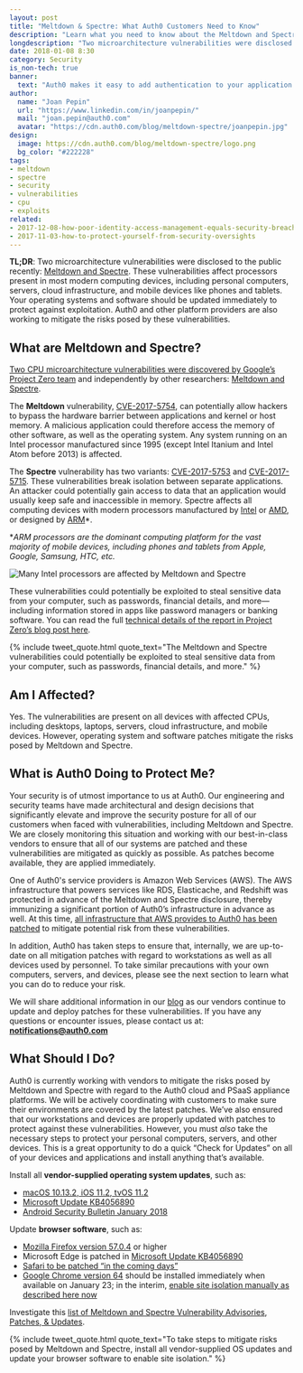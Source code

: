 ```yaml
---
layout: post
title: "Meltdown & Spectre: What Auth0 Customers Need to Know"
description: "Learn what you need to know about the Meltdown and Spectre vulnerabilities as an Auth0 customer, and as an individual as well."
longdescription: "Two microarchitecture vulnerabilities were disclosed to the public recently: Meltdown and Spectre. These vulnerabilities affect processors present in most modern computing devices, including personal computers, servers, cloud infrastructure, and mobile devices like phones and tablets. Learn what you need to know about these vulnerabilities as an Auth0 customer."
date: 2018-01-08 8:30
category: Security
is_non-tech: true
banner:
  text: "Auth0 makes it easy to add authentication to your application."
author:
  name: "Joan Pepin"
  url: "https://www.linkedin.com/in/joanpepin/"
  mail: "joan.pepin@auth0.com"
  avatar: "https://cdn.auth0.com/blog/meltdown-spectre/joanpepin.jpg"
design:
  image: https://cdn.auth0.com/blog/meltdown-spectre/logo.png
  bg_color: "#222228"
tags:
- meltdown
- spectre
- security
- vulnerabilities
- cpu
- exploits
related:
- 2017-12-08-how-poor-identity-access-management-equals-security-breaches
- 2017-11-03-how-to-protect-yourself-from-security-oversights
---
```


**TL;DR**: Two microarchitecture vulnerabilities were disclosed to the public recently: [Meltdown and Spectre](https://meltdownattack.com). These vulnerabilities affect processors present in most modern computing devices, including personal computers, servers, cloud infrastructure, and mobile devices like phones and tablets. Your operating systems and software should be updated immediately to protect against exploitation. Auth0 and other platform providers are also working to mitigate the risks posed by these vulnerabilities.

## What are Meltdown and Spectre?

[Two CPU microarchitecture vulnerabilities were discovered by Google’s Project Zero team](https://security.googleblog.com/2018/01/todays-cpu-vulnerability-what-you-need.html) and independently by other researchers: [Meltdown and Spectre](https://meltdownattack.com/).

The **Meltdown** vulnerability, [CVE-2017-5754](https://cve.mitre.org/cgi-bin/cvename.cgi?name=CVE-2017-5754), can potentially allow hackers to bypass the hardware barrier between applications and kernel or host memory. A malicious application could therefore access the memory of other software, as well as the operating system. Any system running on an Intel processor manufactured since 1995 (except Intel Itanium and Intel Atom before 2013) is affected.

The **Spectre** vulnerability has two variants: [CVE-2017-5753](https://cve.mitre.org/cgi-bin/cvename.cgi?name=CVE-2017-5753) and [CVE-2017-5715](https://cve.mitre.org/cgi-bin/cvename.cgi?name=CVE-2017-5715). These vulnerabilities break isolation between separate applications. An attacker could potentially gain access to data that an application would usually keep safe and inaccessible in memory. Spectre affects all computing devices with modern processors manufactured by [Intel](https://www.intel.com/content/www/us/en/products/processors.html) or [AMD](http://www.amd.com/en-us/products/processors), or designed by [ARM](https://www.arm.com/products/processors)*.

*_ARM processors are the dominant computing platform for the vast majority of mobile devices, including phones and tablets from Apple, Google, Samsung, HTC, etc._

![Many Intel processors are affected by Meltdown and Spectre](https://cdn.auth0.com/blog/meltdown-spectre/ivybridge.jpg)

These vulnerabilities could potentially be exploited to steal sensitive data from your computer, such as passwords, financial details, and more—including information stored in apps like password managers or banking software. You can read the full [technical details of the report in Project Zero’s blog post here](https://googleprojectzero.blogspot.com/2018/01/reading-privileged-memory-with-side.html).

{% include tweet_quote.html quote_text="The Meltdown and Spectre  vulnerabilities could potentially be exploited to steal sensitive data from your computer, such as passwords, financial details, and more." %}

## Am I Affected?

Yes. The vulnerabilities are present on all devices with affected CPUs, including desktops, laptops, servers, cloud infrastructure, and mobile devices. However, operating system and software patches mitigate the risks posed by Meltdown and Spectre.

## What is Auth0 Doing to Protect Me?

Your security is of utmost importance to us at Auth0. Our engineering and security teams have made architectural and design decisions that significantly elevate and improve the security posture for all of our customers when faced with vulnerabilities, including Meltdown and Spectre. We are closely monitoring this situation and working with our best-in-class vendors to ensure that all of our systems are patched and these vulnerabilities are mitigated as quickly as possible. As patches become available, they are applied immediately.

One of Auth0's service providers is Amazon Web Services (AWS). The AWS infrastructure that powers services like RDS, Elasticache, and Redshift was protected in advance of the Meltdown and Spectre disclosure, thereby immunizing a significant portion of Auth0’s infrastructure in advance as well. At this time, [all infrastructure that AWS provides to Auth0 has been patched](https://aws.amazon.com/security/security-bulletins/AWS-2018-013/) to mitigate potential risk from these vulnerabilities.

In addition, Auth0 has taken steps to ensure that, internally, we are up-to-date on all mitigation patches with regard to workstations as well as all devices used by personnel. To take similar precautions with your own computers, servers, and devices, please see the next section to learn what you can do to reduce your risk.

We will share additional information in our [blog](https://auth0.com/blog) as our vendors continue to update and deploy patches for these vulnerabilities. If you have any questions or encounter issues, please contact us at: **[notifications@auth0.com](mailto:notifications@auth0.com)**

## What Should I Do?

Auth0 is currently working with vendors to mitigate the risks posed by Meltdown and Spectre with regard to the Auth0 cloud and PSaaS appliance platforms. We will be actively coordinating with customers to make sure their environments are covered by the latest patches. We’ve also ensured that our workstations and devices are properly updated with patches to protect against these vulnerabilities. However, you must _also_ take the necessary steps to protect your personal computers, servers, and other devices. This is a great opportunity to do a quick “Check for Updates” on all of your devices and applications and install anything that’s available. 

Install all **vendor-supplied operating system updates**, such as:

* [macOS 10.13.2, iOS 11.2, tvOS 11.2](https://support.apple.com/en-us/HT208394)
* [Microsoft Update KB4056890](https://support.microsoft.com/en-us/help/4056890/windows-10-update-kb4056890)
* [Android Security Bulletin January 2018](https://source.android.com/security/bulletin/2018-01-01)

Update **browser software**, such as:

* [Mozilla Firefox version 57.0.4](https://www.mozilla.org/en-US/security/advisories/mfsa2018-01/) or higher
* Microsoft Edge is patched in [Microsoft Update KB4056890](https://support.microsoft.com/en-us/help/4056890/windows-10-update-kb4056890)
* [Safari to be patched “in the coming days”](https://support.apple.com/en-us/HT208394)
* [Google Chrome version 64](https://support.google.com/faqs/answer/7622138#chrome) should be installed immediately when available on January 23; in the interim, [enable site isolation manually as described here now](https://support.google.com/chrome/answer/7623121)

Investigate this [list of Meltdown and Spectre Vulnerability Advisories, Patches, & Updates](https://www.bleepingcomputer.com/news/security/list-of-meltdown-and-spectre-vulnerability-advisories-patches-and-updates/).

{% include tweet_quote.html quote_text="To take steps to mitigate risks posed by Meltdown and Spectre, install all vendor-supplied OS updates and update your browser software to enable site isolation." %}
